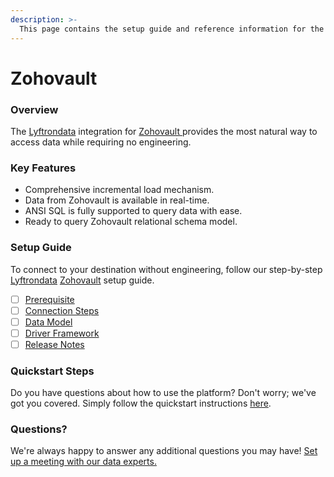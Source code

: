 ```yaml
---
description: >-
  This page contains the setup guide and reference information for the Zohovault source connector.
---
```


# Zohovault

### Overview

The [Lyftrondata](https://www.lyftrondata.com/) integration for [Zohovault](https://www.lyftrondata.com/integration/zohovault/)[ ](https://www.lyftrondata.com/integration/zohovault/)provides the most natural way to access data while requiring no engineering.

### Key Features

* Comprehensive incremental load mechanism.
* Data from Zohovault is available in real-time.&#x20;
* ANSI SQL is fully supported to query data with ease.
* Ready to query Zohovault relational schema model.

### Setup Guide

To connect to your destination without engineering, follow our step-by-step [Lyftrondata](https://www.lyftrondata.com/)  [Zohovault](https://www.lyftrondata.com/integration/zohovault/) setup guide.

* [ ] [Prerequisite](../../finance-analytics/zohovault/prerequisite.md)
* [ ] [Connection Steps](../../finance-analytics/zohovault/connection-steps.md)
* [ ] [Data Model](../../finance-analytics/zohovault/data-model/)
* [ ] [Driver Framework](../../finance-analytics/zohovault/driver-framework/)
* [ ] [Release Notes](../../finance-analytics/zohovault/release-notes.md)

### Quickstart Steps

Do you have questions about how to use the platform? Don't worry; we've got you covered. Simply follow the quickstart instructions [here](../../../quickstart-steps.md).

### Questions? <a href="#questions" id="questions"></a>

We're always happy to answer any additional questions you may have! [Set up a meeting with our data experts.](https://www.lyftrondata.com/book-a-meeting/)

